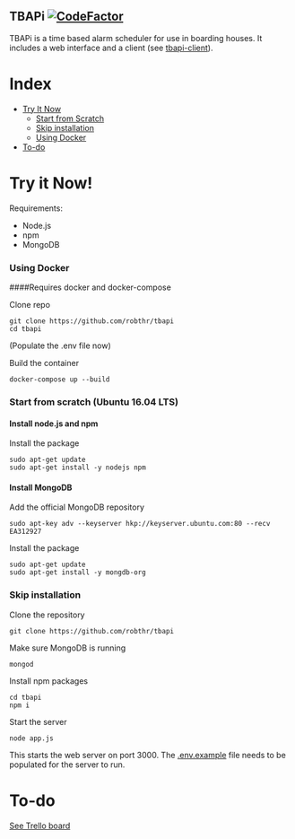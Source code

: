 ## TBAPi [![CodeFactor](https://www.codefactor.io/repository/github/robthr/tbapi/badge)](https://www.codefactor.io/repository/github/robthr/tbapi)

TBAPi is a time based alarm scheduler for use in boarding houses. It includes a web interface and a client (see [tbapi-client](https://github.com/robthr/tbapi-client)).

# Index

-   [Try It Now](#try-it-now)
    -   [Start from Scratch](#start-from-scratch)
    -   [Skip installation](#skip-the-installation)
    -   [Using Docker](#using-docker)
-   [To-do](#to-do)

# Try it Now!

Requirements:

-   Node.js
-   npm
-   MongoDB

### Using Docker

####Requires docker and docker-compose

Clone repo

    git clone https://github.com/robthr/tbapi
    cd tbapi
(Populate the .env file now)

Build the container

    docker-compose up --build
    
### Start from scratch (Ubuntu 16.04 LTS)

#### Install node.js and npm

Install the package

    sudo apt-get update
    sudo apt-get install -y nodejs npm

#### Install MongoDB

Add the official MongoDB repository

    sudo apt-key adv --keyserver hkp://keyserver.ubuntu.com:80 --recv EA312927

Install the package    

    sudo apt-get update
    sudo apt-get install -y mongdb-org

### Skip installation

Clone the repository

    git clone https://github.com/robthr/tbapi

Make sure MongoDB is running

    mongod

Install npm packages

    cd tbapi
    npm i

Start the server

    node app.js

This starts the web server on port 3000. The [.env.example](https://github.com/robthr/tbapi/blob/master/.env.example) file needs to be populated for the server to run.


# To-do

[See Trello board](https://trello.com/b/wJbxTfny)
